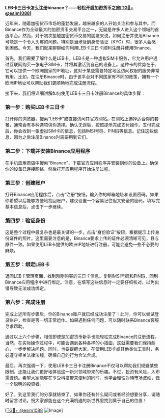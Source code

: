**LEB卡三日卡怎么注册binance？——轻松开启加密货币之旅[[TG💪+ @esim1088](https://t.me/s/esim1088)]**

近年来，随着加密货币市场的蓬勃发展，越来越多的人开始关注和参与其中。而Binance作为全球最大的加密货币交易平台之一，无疑是许多人进入这个领域的首选平台。然而，对于初次接触加密货币交易的朋友来说，如何注册并使用Binance可能是一个令人头疼的问题。特别是当涉及到身份验证（KYC）时，很多人会感到困惑。今天，我们就来聊聊如何利用LEB卡三日卡顺利注册并使用Binance。

首先，我们需要了解什么是LEB卡。LEB卡是一种虚拟SIM卡服务，它允许用户通过互联网购买一张电子SIM卡，并将其激活到自己的设备上。这种卡的优势在于，它可以提供一个欧洲国家的IP地址，这对于某些需要特定地区访问权限的服务非常有用。比如，在注册Binance时，由于该平台对不同国家有不同的政策，拥有一个欧洲IP地址可以帮助我们更顺畅地完成注册流程。

接下来，我们将详细讲解如何使用LEB卡三日卡注册Binance的具体步骤：

### 第一步：购买LEB卡三日卡
打开你的浏览器，搜索“LEB卡”或直接访问其官方网站。在网站上选择适合你的套餐，通常会有多种选项供你选择。确认无误后，按照提示完成支付操作。支付完成后，你会收到一张虚拟SIM卡的信息，包括IMSI号码、PIN码等信息。记住这些信息，因为之后注册Binance时需要用到它们。

### 第二步：下载并安装Binance应用程序
在手机应用商店中搜索“Binance”，下载官方应用程序并安装到你的设备上。确保你的设备已连接网络，然后打开应用程序开始注册过程。

### 第三步：创建账户
打开Binance应用程序后，点击“注册”按钮。输入你的邮箱地址和设置密码。如果你希望以后能够方便地找回账户，建议设置一个容易记住但又安全的密码。填写完基本信息后，点击下一步继续。

### 第四步：验证身份
这是整个过程中最复杂也是最关键的一步。点击“身份验证”按钮，根据提示上传身份证件的照片。这里需要注意的是，Binance要求上传的证件必须清晰可见，且与原件一致。如果使用LEB卡提供的欧洲IP地址进行注册，可能会避免一些不必要的麻烦。

### 第五步：绑定LEB卡
返回LEB卡管理页面，找到刚刚购买的三日卡信息。复制IMSI号码和PIN码，回到Binance应用程序中进行绑定。注意，在填写这些信息时一定要仔细核对，以免出错导致无法成功绑定。

### 第六步：完成注册
完成上述所有步骤后，你的Binance账户就已经成功注册了！此时，你可以尝试登录账户，检查是否一切正常运作。如果遇到任何问题，可以随时联系Binance客服寻求帮助。

通过以上六个步骤，相信即使是加密货币新手也能轻松完成Binance的注册流程。当然，在实际操作过程中，可能会遇到各种各样的小插曲，这就需要我们保持耐心，一步步解决问题。同时，也要提醒大家，在使用LEB卡或其他类似工具时，务必遵守相关法律法规，确保自己的行为合法合规。

最后，再次强调一下，使用LEB卡三日卡注册Binance不仅可以帮助我们规避某些限制，还能让我们更好地体验这一新兴领域带来的乐趣。不过，投资有风险，入市需谨慎。希望大家能够在享受科技带来便利的同时，也学会理性对待市场波动，做一个聪明的投资者。

好了，到这里我们的分享就结束了。如果你还有什么疑问或者经验想要分享，请随时留言讨论。祝大家都能在这个充满机遇的新世界里找到属于自己的位置！

[[TG💪+ @esim1088](https://t.me/s/esim1088) ![Image](https://i.postimg.cc/4NQfJmqS/Snipaste-2025-05-13-00-14-12.png)]